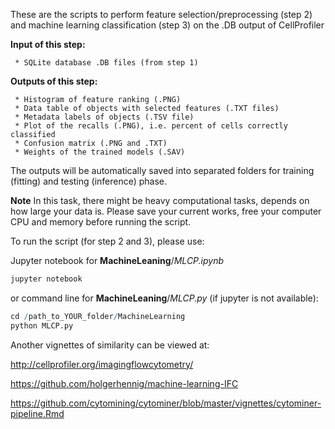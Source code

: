 These are the scripts to perform feature selection/preprocessing (step 2) and machine learning classification (step 3) on the .DB output of CellProfiler

  **Input of this step:** 

     * SQLite database .DB files (from step 1)
     
  **Outputs of this step:** 

     * Histogram of feature ranking (.PNG)
     * Data table of objects with selected features (.TXT files)
     * Metadata labels of objects (.TSV file)    
     * Plot of the recalls (.PNG), i.e. percent of cells correctly classified
     * Confusion matrix (.PNG and .TXT) 
     * Weights of the trained models (.SAV)

The outputs will be automatically saved into separated folders for training (fitting) and testing (inference) phase.

  **Note** In this task, there might be heavy computational tasks, depends on how large your data is. Please save your current works, free your computer CPU and memory before running the script.

  To run the script (for step 2 and 3), please use:

  Jupyter notebook for **MachineLeaning**/*MLCP.ipynb* 

  ``` r
  jupyter notebook
  ```

  or command line for **MachineLeaning**/*MLCP.py* (if jupyter is not available):

  ``` r
  cd /path_to_YOUR_folder/MachineLearning
  python MLCP.py
  ```   

Another vignettes of similarity can be viewed at:

http://cellprofiler.org/imagingflowcytometry/

https://github.com/holgerhennig/machine-learning-IFC

https://github.com/cytomining/cytominer/blob/master/vignettes/cytominer-pipeline.Rmd

